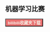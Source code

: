 ## 机器学习比赛

<a href="/#/spider/bilibili"><button class="mybutton" style="background-color: #ea7070"><b><font color='#f4f0e6'>bilibili收藏夹下载</font></b></button></a>

